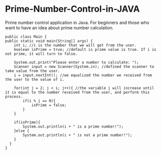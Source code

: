 # Prime-Number-Control-in-JAVA
Prime number control application in Java. For beginners and those who want to have an idea about prime number calculation.

    
    public class Main {
    public static void main(String[] args) {
        int i; //i is the number that we will get from the user.
        boolean isPrime = true; //default is prime value is true. If i is not prime, it will turn to false.

        System.out.print("Please enter a number to calculate: ");
        Scanner input = new Scanner(System.in); //defined the scanner to take value from the user.
        i = input.nextInt(); //we equalized the number we received from the user to the value of i.

        for(int j = 2; j < i; j++){ //the variable j will increase until it is equal to the number received from the user, and perform this process.
            if(i % j == 0){
                isPrime = false;
            }
        }

        if(isPrime){
            System.out.println(i + " is a prime number!");
        }else {
            System.out.println(i + " is not a prime number!");
        }
      }
    }
